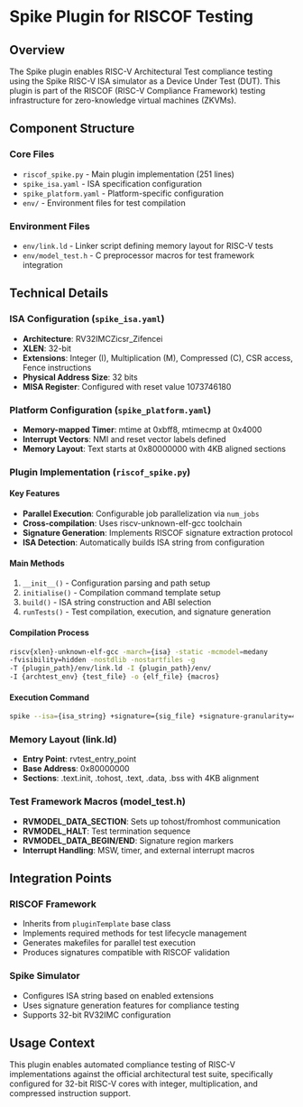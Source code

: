 # Spike Plugin for RISCOF Testing

## Overview
The Spike plugin enables RISC-V Architectural Test compliance testing using the Spike RISC-V ISA simulator as a Device Under Test (DUT). This plugin is part of the RISCOF (RISC-V Compliance Framework) testing infrastructure for zero-knowledge virtual machines (ZKVMs).

## Component Structure

### Core Files
- `riscof_spike.py` - Main plugin implementation (251 lines)
- `spike_isa.yaml` - ISA specification configuration
- `spike_platform.yaml` - Platform-specific configuration
- `env/` - Environment files for test compilation

### Environment Files
- `env/link.ld` - Linker script defining memory layout for RISC-V tests
- `env/model_test.h` - C preprocessor macros for test framework integration

## Technical Details

### ISA Configuration (`spike_isa.yaml`)
- **Architecture**: RV32IMCZicsr_Zifencei
- **XLEN**: 32-bit
- **Extensions**: Integer (I), Multiplication (M), Compressed (C), CSR access, Fence instructions
- **Physical Address Size**: 32 bits
- **MISA Register**: Configured with reset value 1073746180

### Platform Configuration (`spike_platform.yaml`)
- **Memory-mapped Timer**: mtime at 0xbff8, mtimecmp at 0x4000
- **Interrupt Vectors**: NMI and reset vector labels defined
- **Memory Layout**: Text starts at 0x80000000 with 4KB aligned sections

### Plugin Implementation (`riscof_spike.py`)

#### Key Features
- **Parallel Execution**: Configurable job parallelization via `num_jobs`
- **Cross-compilation**: Uses riscv-unknown-elf-gcc toolchain
- **Signature Generation**: Implements RISCOF signature extraction protocol
- **ISA Detection**: Automatically builds ISA string from configuration

#### Main Methods
1. `__init__()` - Configuration parsing and path setup
2. `initialise()` - Compilation command template setup
3. `build()` - ISA string construction and ABI selection
4. `runTests()` - Test compilation, execution, and signature generation

#### Compilation Process
```bash
riscv{xlen}-unknown-elf-gcc -march={isa} -static -mcmodel=medany 
-fvisibility=hidden -nostdlib -nostartfiles -g
-T {plugin_path}/env/link.ld -I {plugin_path}/env/ 
-I {archtest_env} {test_file} -o {elf_file} {macros}
```

#### Execution Command
```bash
spike --isa={isa_string} +signature={sig_file} +signature-granularity=4 {elf_file}
```

### Memory Layout (link.ld)
- **Entry Point**: rvtest_entry_point
- **Base Address**: 0x80000000
- **Sections**: .text.init, .tohost, .text, .data, .bss with 4KB alignment

### Test Framework Macros (model_test.h)
- **RVMODEL_DATA_SECTION**: Sets up tohost/fromhost communication
- **RVMODEL_HALT**: Test termination sequence
- **RVMODEL_DATA_BEGIN/END**: Signature region markers
- **Interrupt Handling**: MSW, timer, and external interrupt macros

## Integration Points

### RISCOF Framework
- Inherits from `pluginTemplate` base class
- Implements required methods for test lifecycle management
- Generates makefiles for parallel test execution
- Produces signatures compatible with RISCOF validation

### Spike Simulator
- Configures ISA string based on enabled extensions
- Uses signature generation features for compliance testing
- Supports 32-bit RV32IMC configuration

## Usage Context
This plugin enables automated compliance testing of RISC-V implementations against the official architectural test suite, specifically configured for 32-bit RISC-V cores with integer, multiplication, and compressed instruction support.